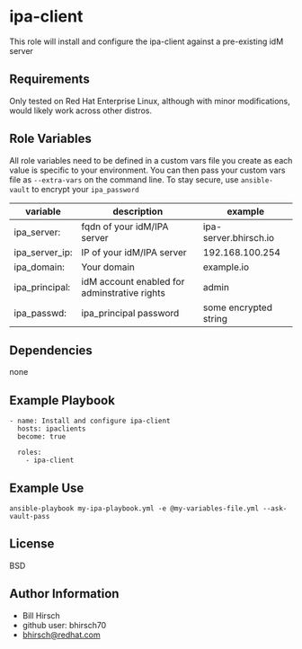 ipa-client
=========

This role will install and configure the ipa-client against a pre-existing idM server

Requirements
------------

Only tested on Red Hat Enterprise Linux, although with minor modifications, would likely work across other distros.

Role Variables
--------------
All role variables need to be defined in a custom vars file you create as each value is specific to your environment.
You can then pass your custom vars file as `--extra-vars` on the command line.
To stay secure, use `ansible-vault` to encrypt your `ipa_password`

|variable|description|example|
|--------|-----------|-------|
|ipa_server:|fqdn of your idM/IPA server| ipa-server.bhirsch.io|
|ipa_server_ip:|IP of your idM/IPA server| 192.168.100.254|
|ipa_domain:|Your domain| example.io|
|ipa_principal:|idM account enabled for adminstrative rights| admin|
|ipa_passwd:|ipa_principal password| some encrypted string |


Dependencies
------------

none

Example Playbook
----------------

```
- name: Install and configure ipa-client
  hosts: ipaclients
  become: true

  roles:
    - ipa-client
```
Example Use
----------------

`ansible-playbook my-ipa-playbook.yml -e @my-variables-file.yml --ask-vault-pass`

License
-------

BSD

Author Information
------------------

- Bill Hirsch
- github user: bhirsch70
- bhirsch@redhat.com
